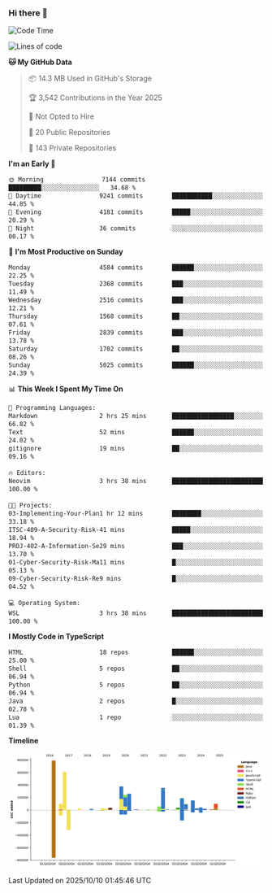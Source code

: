 ### Hi there 👋

<!--
**Clumsy-Coder/Clumsy-Coder** is a ✨ _special_ ✨ repository because its `README.md` (this file) appears on your GitHub profile.

Here are some ideas to get you started:

- 🔭 I’m currently working on ...
- 🌱 I’m currently learning ...
- 👯 I’m looking to collaborate on ...
- 🤔 I’m looking for help with ...
- 💬 Ask me about ...
- 📫 How to reach me: ...
- 😄 Pronouns: ...
- ⚡ Fun fact: ...
-->

<!-- anmol098/waka-readme-stats -->
<!--START_SECTION:waka-->
![Code Time](http://img.shields.io/badge/Code%20Time-1%2C359%20hrs%2013%20mins-blue)

![Lines of code](https://img.shields.io/badge/From%20Hello%20World%20I%27ve%20Written-3.6%20million%20lines%20of%20code-blue)

**🐱 My GitHub Data** 

> 📦 14.3 MB Used in GitHub's Storage 
 > 
> 🏆 3,542 Contributions in the Year 2025
 > 
> 🚫 Not Opted to Hire
 > 
> 📜 20 Public Repositories 
 > 
> 🔑 143 Private Repositories 
 > 
**I'm an Early 🐤** 

```text
🌞 Morning                7144 commits        █████████░░░░░░░░░░░░░░░░   34.68 % 
🌆 Daytime                9241 commits        ███████████░░░░░░░░░░░░░░   44.85 % 
🌃 Evening                4181 commits        █████░░░░░░░░░░░░░░░░░░░░   20.29 % 
🌙 Night                  36 commits          ░░░░░░░░░░░░░░░░░░░░░░░░░   00.17 % 
```
📅 **I'm Most Productive on Sunday** 

```text
Monday                   4584 commits        ██████░░░░░░░░░░░░░░░░░░░   22.25 % 
Tuesday                  2368 commits        ███░░░░░░░░░░░░░░░░░░░░░░   11.49 % 
Wednesday                2516 commits        ███░░░░░░░░░░░░░░░░░░░░░░   12.21 % 
Thursday                 1568 commits        ██░░░░░░░░░░░░░░░░░░░░░░░   07.61 % 
Friday                   2839 commits        ███░░░░░░░░░░░░░░░░░░░░░░   13.78 % 
Saturday                 1702 commits        ██░░░░░░░░░░░░░░░░░░░░░░░   08.26 % 
Sunday                   5025 commits        ██████░░░░░░░░░░░░░░░░░░░   24.39 % 
```


📊 **This Week I Spent My Time On** 

```text
💬 Programming Languages: 
Markdown                 2 hrs 25 mins       █████████████████░░░░░░░░   66.82 % 
Text                     52 mins             ██████░░░░░░░░░░░░░░░░░░░   24.02 % 
gitignore                19 mins             ██░░░░░░░░░░░░░░░░░░░░░░░   09.16 % 

🔥 Editors: 
Neovim                   3 hrs 38 mins       █████████████████████████   100.00 % 

🐱‍💻 Projects: 
03-Implementing-Your-Plan1 hr 12 mins        ████████░░░░░░░░░░░░░░░░░   33.18 % 
ITSC-409-A-Security-Risk-41 mins             █████░░░░░░░░░░░░░░░░░░░░   18.94 % 
PROJ-402-A-Information-Se29 mins             ███░░░░░░░░░░░░░░░░░░░░░░   13.70 % 
01-Cyber-Security-Risk-Ma11 mins             █░░░░░░░░░░░░░░░░░░░░░░░░   05.13 % 
09-Cyber-Security-Risk-Re9 mins              █░░░░░░░░░░░░░░░░░░░░░░░░   04.52 % 

💻 Operating System: 
WSL                      3 hrs 38 mins       █████████████████████████   100.00 % 
```

**I Mostly Code in TypeScript** 

```text
HTML                     18 repos            ██████░░░░░░░░░░░░░░░░░░░   25.00 % 
Shell                    5 repos             ██░░░░░░░░░░░░░░░░░░░░░░░   06.94 % 
Python                   5 repos             ██░░░░░░░░░░░░░░░░░░░░░░░   06.94 % 
Java                     2 repos             █░░░░░░░░░░░░░░░░░░░░░░░░   02.78 % 
Lua                      1 repo              ░░░░░░░░░░░░░░░░░░░░░░░░░   01.39 % 
```



**Timeline**

![Lines of Code chart](https://raw.githubusercontent.com/Clumsy-Coder/Clumsy-Coder/main/assets/bar_graph.png)


 Last Updated on 2025/10/10 01:45:46 UTC
<!--END_SECTION:waka-->

